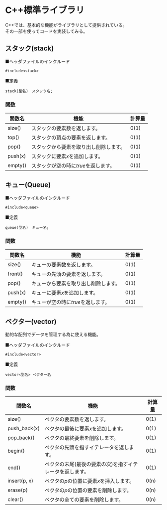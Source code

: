 # C++標準ライブラリ
C++では、基本的な機能がライブラリとして提供されている。  
その一部を使ってコードを実装してみる。

## スタック(stack)
■ヘッダファイルのインクルード
```
#include<stack>
```
■定義
```
stack(型名)　スタック名;
```
### 関数
|関数名|機能|計算量|
|------|----|----|
|size()|スタックの要素数を返します。|0(1)|
|top()|スタックの頂点の要素を返します。|0(1)|
|pop()|スタックから要素を取り出し削除します。|0(1)|
|push(x)|スタックに要素*x*を追加します。|0(1)|
|empty()|スタックが空の時に*true*を返します。|0(1)|

## キュー(Queue)
■ヘッダファイルのインクルード
```
#include<queue>
```
■定義
```
queue(型名)　キュー名;
```
### 関数
|関数名|機能|計算量|
|------|----|----|
|size()|キューの要素数を返します。|0(1)|
|front()|キューの先頭の要素を返します。|0(1)|
|pop()|キューから要素を取り出し削除します。|0(1)|
|push(x)|キューに要素*x*を追加します。|0(1)|
|empty()|キューが空の時に*true*を返します。|0(1)|

## ベクター(vector)
動的な配列でデータを管理する為に使える機能。

■ヘッダファイルのインクルード
```
#include<vector>
```
■定義
```
vector<型名> ベクター名
```

### 関数
|関数名|機能|計算量|
|------|----|----|
|size()|ベクタの要素数を返します。|0(1)|
|push_back(x)|ベクタの最後に要素*x*を追加します。|0(1)|
|pop_back()|ベクタの最終要素を削除します。|0(1)|
|begin()|ベクタの先頭を指すイテレータを返します。|0(1)|
|end()|ベクタの末尾(最後の要素の次)を指すイテレータを返します。|0(1)|
|insert(p, x)|ベクタの*p*の位置に要素*x*を挿入します。|0(n)|
|erase(p)|ベクタの*p*の位置の要素を削除します。|0(n)|
|clear()|ベクタの全ての要素を削除します。|0(n)|